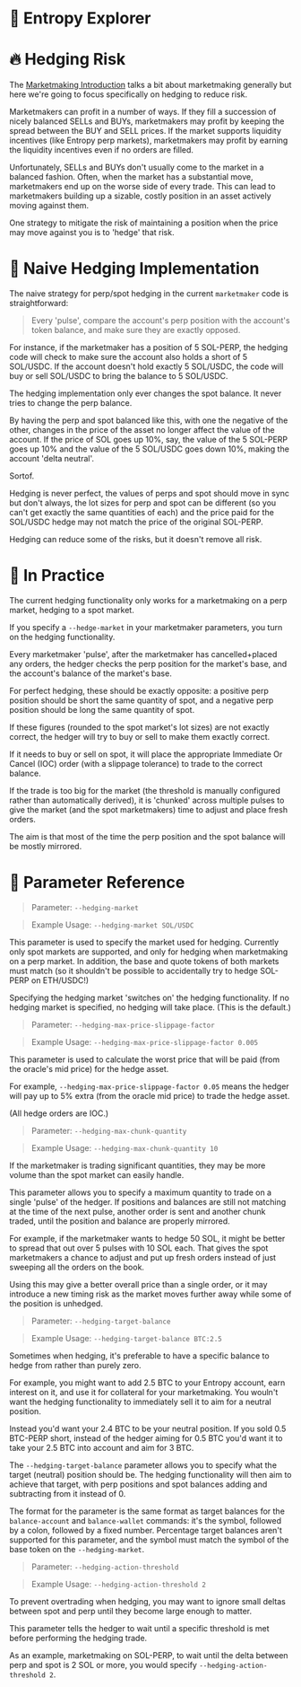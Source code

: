 # 🥭 Entropy Explorer

# 🔥‍ Hedging Risk

The [Marketmaking Introduction](MarketmakingIntroduction.md) talks a bit about marketmaking generally but here we're going to focus specifically on hedging to reduce risk.

Marketmakers can profit in a number of ways. If they fill a succession of nicely balanced SELLs and BUYs, marketmakers may profit by keeping the spread between the BUY and SELL prices. If the market supports liquidity incentives (like Entropy perp markets), marketmakers may profit by earning the liquidity incentives even if no orders are filled.

Unfortunately, SELLs and BUYs don't usually come to the market in a balanced fashion. Often, when the market has a substantial move, marketmakers end up on the worse side of every trade. This can lead to marketmakers building up a sizable, costly position in an asset actively moving against them.

One strategy to mitigate the risk of maintaining a position when the price may move against you is to 'hedge' that risk.

# 🤔 Naive Hedging Implementation

The naive strategy for perp/spot hedging in the current `marketmaker` code is straightforward:

> Every 'pulse', compare the account's perp position with the account's token balance, and make sure they are exactly opposed.

For instance, if the marketmaker has a position of 5 SOL-PERP, the hedging code will check to make sure the account also holds a short of 5 SOL/USDC. If the account doesn't hold exactly 5 SOL/USDC, the code will buy or sell SOL/USDC to bring the balance to 5 SOL/USDC.

The hedging implementation only ever changes the spot balance. It never tries to change the perp balance.

By having the perp and spot balanced like this, with one the negative of the other, changes in the price of the asset no longer affect the value of the account. If the price of SOL goes up 10%, say, the value of the 5 SOL-PERP goes up 10% and the value of the 5 SOL/USDC goes down 10%, making the account 'delta neutral'.

Sortof.

Hedging is never perfect, the values of perps and spot should move in sync but don't always, the lot sizes for perp and spot can be different (so you can't get exactly the same quantities of each) and the price paid for the SOL/USDC hedge may not match the price of the original SOL-PERP.

Hedging can reduce some of the risks, but it doesn't remove all risk.

# 🎽 In Practice

The current hedging functionality only works for a marketmaking on a perp market, hedging to a spot market.

If you specify a `--hedge-market` in your marketmaker parameters, you turn on the hedging functionality.

Every marketmaker 'pulse', after the marketmaker has cancelled+placed any orders, the hedger checks the perp position for the market's base, and the account's balance of the market's base.

For perfect hedging, these should be exactly opposite: a positive perp position should be short the same quantity of spot, and a negative perp position should be long the same quantity of spot.

If these figures (rounded to the spot market's lot sizes) are not exactly correct, the hedger will try to buy or sell to make them exactly correct.

If it needs to buy or sell on spot, it will place the appropriate Immediate Or Cancel (IOC) order (with a slippage tolerance) to trade to the correct balance.

If the trade is too big for the market (the threshold is manually configured rather than automatically derived), it is 'chunked' across multiple pulses to give the market (and the spot marketmakers) time to adjust and place fresh orders.

The aim is that most of the time the perp position and the spot balance will be mostly mirrored.

# 📖 Parameter Reference

> Parameter: `--hedging-market`

> Example Usage: `--hedging-market SOL/USDC`

This parameter is used to specify the market used for hedging. Currently only spot markets are supported, and only for hedging when marketmaking on a perp market. In addition, the base and quote tokens of both markets must match (so it shouldn't be possible to accidentally try to hedge SOL-PERP on ETH/USDC!)

Specifying the hedging market 'switches on' the hedging functionality. If no hedging market is specified, no hedging will take place. (This is the default.)

> Parameter: `--hedging-max-price-slippage-factor`

> Example Usage: `--hedging-max-price-slippage-factor 0.005`

This parameter is used to calculate the worst price that will be paid (from the oracle's mid price) for the hedge asset.

For example, `--hedging-max-price-slippage-factor 0.05` means the hedger will pay up to 5% extra (from the oracle mid price) to trade the hedge asset.

(All hedge orders are IOC.)

> Parameter: `--hedging-max-chunk-quantity`

> Example Usage: `--hedging-max-chunk-quantity 10`

If the marketmaker is trading significant quantities, they may be more volume than the spot market can easily handle.

This parameter allows you to specify a maximum quantity to trade on a single 'pulse' of the hedger. If positions and balances are still not matching at the time of the next pulse, another order is sent and another chunk traded, until the position and balance are properly mirrored.

For example, if the marketmaker wants to hedge 50 SOL, it might be better to spread that out over 5 pulses with 10 SOL each. That gives the spot marketmakers a chance to adjust and put up fresh orders instead of just sweeping all the orders on the book.

Using this may give a better overall price than a single order, or it may introduce a new timing risk as the market moves further away while some of the position is unhedged.

> Parameter: `--hedging-target-balance`

> Example Usage: `--hedging-target-balance BTC:2.5`

Sometimes when hedging, it's preferable to have a specific balance to hedge from rather than purely zero.

For example, you might want to add 2.5 BTC to your Entropy account, earn interest on it, and use it for collateral for your marketmaking. You wouln't want the hedging functionality to immediately sell it to aim for a neutral position.

Instead you'd want your 2.4 BTC to be your neutral position. If you sold 0.5 BTC-PERP short, instead of the hedger aiming for 0.5 BTC you'd want it to take your 2.5 BTC into account and aim for 3 BTC.

The `--hedging-target-balance` parameter allows you to specify what the target (neutral) position should be. The hedging functionality will then aim to achieve that target, with perp positions and spot balances adding and subtracting from it instead of 0.

The format for the parameter is the same format as target balances for the `balance-account` and `balance-wallet` commands: it's the symbol, followed by a colon, followed by a fixed number. Percentage target balances aren't supported for this parameter, and the symbol must match the symbol of the base token on the `--hedging-market`.

> Parameter: `--hedging-action-threshold`

> Example Usage: `--hedging-action-threshold 2`

To prevent overtrading when hedging, you may want to ignore small deltas between spot and perp until they become large enough to matter.

This parameter tells the hedger to wait until a specific threshold is met before performing the hedging trade.

As an example, marketmaking on SOL-PERP, to wait until the delta between perp and spot is 2 SOL or more, you would specify `--hedging-action-threshold 2`.
